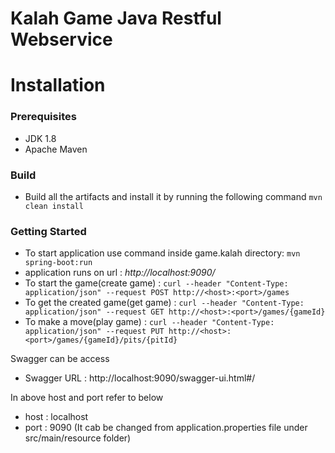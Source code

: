 # Kalah Game Java Restful Webservice 

Installation
============

### Prerequisites

 - JDK 1.8
 - Apache Maven

### Build
- Build all the artifacts and install it by running the following command `mvn clean install`
   
### Getting Started
- To start application use command inside game.kalah directory: `mvn spring-boot:run`
- application runs on url : *http://localhost:9090/*
- To start the game(create game) : `curl --header "Content-Type: application/json" --request POST http://<host>:<port>/games`
- To get the created game(get game) : `curl --header "Content-Type: application/json" --request GET http://<host>:<port>/games/{gameId}`
- To make a move(play game) : `curl --header "Content-Type: application/json" --request PUT http://<host>:<port>/games/{gameId}/pits/{pitId}`

Swagger can be access
- Swagger URL : http://localhost:9090/swagger-ui.html#/ 

In above host and port refer to below
- host : localhost
- port : 9090 (It cab be changed from application.properties file under src/main/resource folder)

